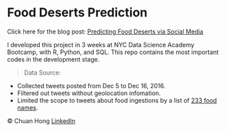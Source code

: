 # Food Deserts Prediction

Click here for the blog post: [Predicting Food Deserts via Social Media](https://iamchuan.com/2017/02/21/predicting-food-desert-via-social-media/#more-151)

I developed this project in 3 weeks at NYC Data Science Academy Bootcamp, with R, Python, and SQL. This repo contains the most important codes in the development stage.

> Data Source:

* Collected tweets posted from Dec 5 to Dec 16, 2016.
* Filtered out tweets without geolocation infomation. 
* Limited the scope to tweets about food ingestions by a list of [233 food names](https://github.com/iamchuan/FoodDesertsPrediction/blob/master/data_collection/foodList_collect/FoodList_cleaned.txt).


© Chuan Hong [LinkedIn](https://www.linkedin.com/in/iamchuan/)
